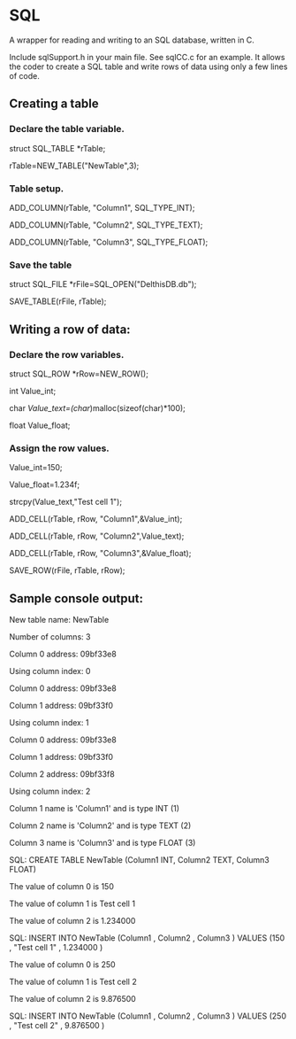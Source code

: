 

# SQL

A wrapper for reading and writing to an SQL database, written in C.



Include sqlSupport.h in your main file. See sqlCC.c for an example. It allows the coder to create a SQL table and write rows of
data using only a few lines of code.



## Creating a table


### Declare the table variable.

struct SQL_TABLE *rTable;

rTable=NEW_TABLE("NewTable",3);



### Table setup.

ADD_COLUMN(rTable, "Column1", SQL_TYPE_INT);

ADD_COLUMN(rTable, "Column2", SQL_TYPE_TEXT);

ADD_COLUMN(rTable, "Column3", SQL_TYPE_FLOAT);

	

### Save the table

struct SQL_FILE *rFile=SQL_OPEN("DelthisDB.db");

SAVE_TABLE(rFile, rTable);



## Writing a row of data: 



### Declare the row variables.

struct SQL_ROW *rRow=NEW_ROW();

int Value_int;

char *Value_text=(char*)malloc(sizeof(char)*100);

float Value_float;

	

### Assign the row values.

Value_int=150;

Value_float=1.234f;

strcpy(Value_text,"Test cell 1");

ADD_CELL(rTable, rRow, "Column1",&Value_int);

ADD_CELL(rTable, rRow, "Column2",Value_text);

ADD_CELL(rTable, rRow, "Column3",&Value_float);

SAVE_ROW(rFile, rTable, rRow);



## Sample console output:



New table name: NewTable

Number of columns: 3

Column 0 address: 09bf33e8

Using column index: 0

Column 0 address: 09bf33e8

Column 1 address: 09bf33f0

Using column index: 1

Column 0 address: 09bf33e8

Column 1 address: 09bf33f0

Column 2 address: 09bf33f8

Using column index: 2

Column 1 name is 'Column1' and is type INT (1)

Column 2 name is 'Column2' and is type TEXT (2)

Column 3 name is 'Column3' and is type FLOAT (3)

SQL: CREATE TABLE NewTable (Column1 INT, Column2 TEXT, Column3 FLOAT) 

The value of column 0 is 150

The value of column 1 is Test cell 1

The value of column 2 is 1.234000

SQL: INSERT INTO NewTable (Column1 , Column2 , Column3 ) VALUES (150 , "Test cell 1" , 1.234000 )

The value of column 0 is 250

The value of column 1 is Test cell 2

The value of column 2 is 9.876500

SQL: INSERT INTO NewTable (Column1 , Column2 , Column3 ) VALUES (250 , "Test cell 2" , 9.876500 )


